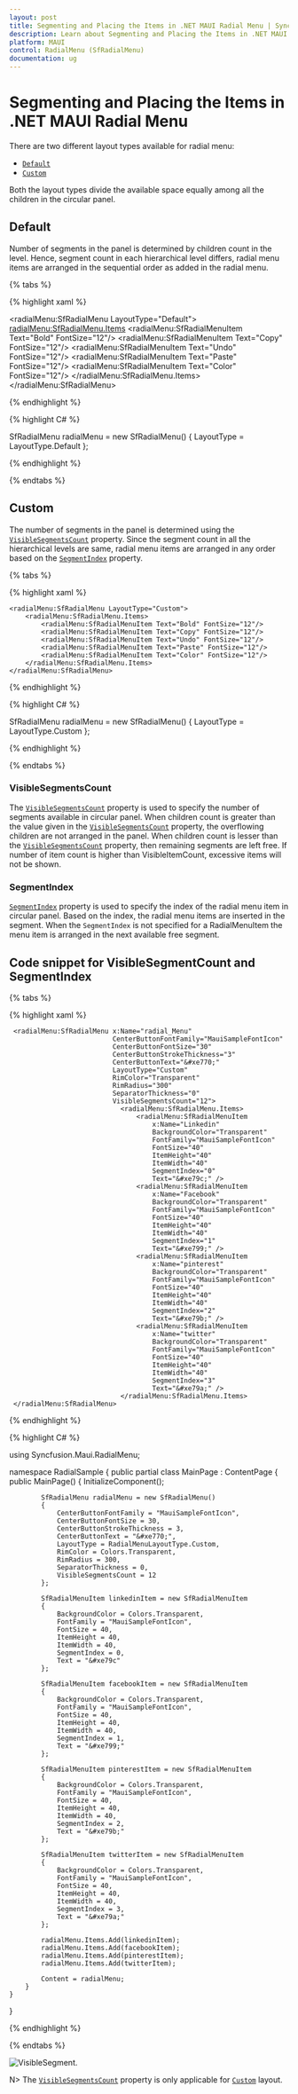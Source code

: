 ```yaml
---
layout: post
title: Segmenting and Placing the Items in .NET MAUI Radial Menu | Syncfusion
description: Learn about Segmenting and Placing the Items in .NET MAUI Radio Menu control, its elements and more.
platform: MAUI
control: RadialMenu (SfRadialMenu)
documentation: ug
---
```


# Segmenting and Placing the Items in .NET MAUI Radial Menu

There are two different layout types available for radial menu:

*  [`Default`](https://help.syncfusion.com/cr/maui/Syncfusion.Maui.RadialMenu.LayoutType.html#Syncfusion_Maui_RadialMenu_LayoutType_Default)
*  [`Custom`](https://help.syncfusion.com/cr/maui/Syncfusion.Maui.RadialMenu.LayoutType.html#Syncfusion_Maui_RadialMenu_LayoutType_Custom)

Both the layout types divide the available space equally among all the children in the circular panel.

## Default

Number of segments in the panel is determined by children count in the level. Hence, segment count in each hierarchical level differs, radial menu items are arranged in the sequential order as added in the radial menu.

{% tabs %}

{% highlight xaml %}

 <radialMenu:SfRadialMenu LayoutType="Default">
        <radialMenu:SfRadialMenu.Items>
            <radialMenu:SfRadialMenuItem Text="Bold" FontSize="12"/>
            <radialMenu:SfRadialMenuItem Text="Copy" FontSize="12"/>
            <radialMenu:SfRadialMenuItem Text="Undo" FontSize="12"/>
            <radialMenu:SfRadialMenuItem Text="Paste" FontSize="12"/>
            <radialMenu:SfRadialMenuItem Text="Color" FontSize="12"/>
        </radialMenu:SfRadialMenu.Items>
</radialMenu:SfRadialMenu>

{% endhighlight %}

{% highlight C# %}

 SfRadialMenu radialMenu = new SfRadialMenu() 
 {
     LayoutType = LayoutType.Default
 };

{% endhighlight %}

{% endtabs %}

## Custom

The number of segments in the panel is determined using the [`VisibleSegmentsCount`](https://help.syncfusion.com/cr/maui/Syncfusion.Maui.RadialMenu.SfRadialMenu.html#Syncfusion_Maui_RadialMenu_SfRadialMenu_VisibleSegmentsCount) property. Since the segment count in all the hierarchical levels are same, radial menu items are arranged in any order based on the [`SegmentIndex`](https://help.syncfusion.com/cr/maui/Syncfusion.Maui.RadialMenu.SfRadialMenuItem.html#Syncfusion_Maui_RadialMenu_SfRadialMenuItem_SegmentIndex) property.

{% tabs %}

{% highlight xaml %}

    <radialMenu:SfRadialMenu LayoutType="Custom">
        <radialMenu:SfRadialMenu.Items>
            <radialMenu:SfRadialMenuItem Text="Bold" FontSize="12"/>
            <radialMenu:SfRadialMenuItem Text="Copy" FontSize="12"/>
            <radialMenu:SfRadialMenuItem Text="Undo" FontSize="12"/>
            <radialMenu:SfRadialMenuItem Text="Paste" FontSize="12"/>
            <radialMenu:SfRadialMenuItem Text="Color" FontSize="12"/>
        </radialMenu:SfRadialMenu.Items>
    </radialMenu:SfRadialMenu>

{% endhighlight %}

{% highlight C# %}

 SfRadialMenu radialMenu = new SfRadialMenu() 
 {
     LayoutType = LayoutType.Custom
 };

{% endhighlight %}

{% endtabs %}

### VisibleSegmentsCount

The [`VisibleSegmentsCount`](https://help.syncfusion.com/cr/maui/Syncfusion.Maui.RadialMenu.SfRadialMenu.html#Syncfusion_Maui_RadialMenu_SfRadialMenu_VisibleSegmentsCount) property is used to specify the number of segments available in circular panel. When children count is greater than the value given in the [`VisibleSegmentsCount`](https://help.syncfusion.com/cr/maui/Syncfusion.Maui.RadialMenu.SfRadialMenu.html#Syncfusion_Maui_RadialMenu_SfRadialMenu_VisibleSegmentsCount) property, the overflowing children are not arranged in the panel. When children count is lesser than the [`VisibleSegmentsCount`](https://help.syncfusion.com/cr/maui/Syncfusion.Maui.RadialMenu.SfRadialMenu.html#Syncfusion_Maui_RadialMenu_SfRadialMenu_VisibleSegmentsCount) property, then remaining segments are left free. If number of item count is higher than VisibleItemCount, excessive items will not be shown.

### SegmentIndex

[`SegmentIndex`](https://help.syncfusion.com/cr/maui/Syncfusion.Maui.RadialMenu.SfRadialMenuItem.html#Syncfusion_Maui_RadialMenu_SfRadialMenuItem_SegmentIndex) property is used to specify the index of the radial menu item in circular panel. Based on the index, the radial menu items are inserted in the segment. When the `SegmentIndex` is not specified for a RadialMenuItem the menu item is arranged in the next available free segment.

## Code snippet for VisibleSegmentCount and SegmentIndex

{% tabs %}

{% highlight xaml %}

     <radialMenu:SfRadialMenu x:Name="radial_Menu"
                              CenterButtonFontFamily="MauiSampleFontIcon"
                              CenterButtonFontSize="30"
                              CenterButtonStrokeThickness="3"
                              CenterButtonText="&#xe770;"
                              LayoutType="Custom"
                              RimColor="Transparent"
                              RimRadius="300"
                              SeparatorThickness="0"
                              VisibleSegmentsCount="12">
                                <radialMenu:SfRadialMenu.Items>
                                    <radialMenu:SfRadialMenuItem
                                        x:Name="Linkedin"
                                        BackgroundColor="Transparent"
                                        FontFamily="MauiSampleFontIcon"
                                        FontSize="40"
                                        ItemHeight="40"
                                        ItemWidth="40"
                                        SegmentIndex="0"
                                        Text="&#xe79c;" />
                                    <radialMenu:SfRadialMenuItem
                                        x:Name="Facebook"
                                        BackgroundColor="Transparent"
                                        FontFamily="MauiSampleFontIcon"
                                        FontSize="40"
                                        ItemHeight="40"
                                        ItemWidth="40"
                                        SegmentIndex="1"
                                        Text="&#xe799;" />
                                    <radialMenu:SfRadialMenuItem
                                        x:Name="pinterest"
                                        BackgroundColor="Transparent"
                                        FontFamily="MauiSampleFontIcon"
                                        FontSize="40"
                                        ItemHeight="40"
                                        ItemWidth="40"
                                        SegmentIndex="2"
                                        Text="&#xe79b;" />
                                    <radialMenu:SfRadialMenuItem
                                        x:Name="twitter"
                                        BackgroundColor="Transparent"
                                        FontFamily="MauiSampleFontIcon"
                                        FontSize="40"
                                        ItemHeight="40"
                                        ItemWidth="40"
                                        SegmentIndex="3"
                                        Text="&#xe79a;" />
                                </radialMenu:SfRadialMenu.Items>
     </radialMenu:SfRadialMenu>

{% endhighlight %}

{% highlight C# %}

using Syncfusion.Maui.RadialMenu;

namespace RadialSample
{
    public partial class MainPage : ContentPage
    {
        public MainPage()
        {
            InitializeComponent();

            SfRadialMenu radialMenu = new SfRadialMenu()
            {
                CenterButtonFontFamily = "MauiSampleFontIcon",
                CenterButtonFontSize = 30,
                CenterButtonStrokeThickness = 3,
                CenterButtonText = "&#xe770;",
                LayoutType = RadialMenuLayoutType.Custom,
                RimColor = Colors.Transparent,
                RimRadius = 300,
                SeparatorThickness = 0,
                VisibleSegmentsCount = 12
            };

            SfRadialMenuItem linkedinItem = new SfRadialMenuItem
            {
                BackgroundColor = Colors.Transparent,
                FontFamily = "MauiSampleFontIcon",
                FontSize = 40,
                ItemHeight = 40,
                ItemWidth = 40,
                SegmentIndex = 0,
                Text = "&#xe79c"
            };

            SfRadialMenuItem facebookItem = new SfRadialMenuItem
            {
                BackgroundColor = Colors.Transparent,
                FontFamily = "MauiSampleFontIcon",
                FontSize = 40,
                ItemHeight = 40,
                ItemWidth = 40,
                SegmentIndex = 1,
                Text = "&#xe799;"
            };

            SfRadialMenuItem pinterestItem = new SfRadialMenuItem
            {
                BackgroundColor = Colors.Transparent,
                FontFamily = "MauiSampleFontIcon",
                FontSize = 40,
                ItemHeight = 40,
                ItemWidth = 40,
                SegmentIndex = 2,
                Text = "&#xe79b;" 
            };

            SfRadialMenuItem twitterItem = new SfRadialMenuItem
            {
                BackgroundColor = Colors.Transparent,
                FontFamily = "MauiSampleFontIcon",
                FontSize = 40,
                ItemHeight = 40,
                ItemWidth = 40,
                SegmentIndex = 3,
                Text = "&#xe79a;"
            };

            radialMenu.Items.Add(linkedinItem);
            radialMenu.Items.Add(facebookItem);
            radialMenu.Items.Add(pinterestItem);
            radialMenu.Items.Add(twitterItem);

            Content = radialMenu;
        }
    }
}

{% endhighlight %}

{% endtabs %}

![VisibleSegment.](images/segmentation/maui-radialmenu-segmentation-segmentIndex.png)

N> The [`VisibleSegmentsCount`](https://help.syncfusion.com/cr/maui/Syncfusion.Maui.RadialMenu.SfRadialMenu.html#Syncfusion_Maui_RadialMenu_SfRadialMenu_VisibleSegmentsCount) property is only applicable for [`Custom`](https://help.syncfusion.com/cr/maui/Syncfusion.Maui.RadialMenu.LayoutType.html#Syncfusion_Maui_RadialMenu_LayoutType_Custom) layout.